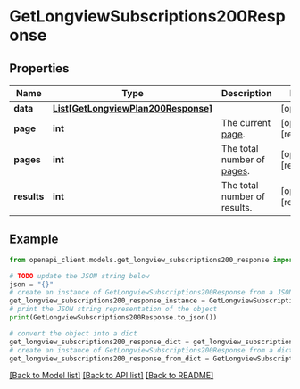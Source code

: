 # GetLongviewSubscriptions200Response


## Properties

Name | Type | Description | Notes
------------ | ------------- | ------------- | -------------
**data** | [**List[GetLongviewPlan200Response]**](GetLongviewPlan200Response.md) |  | [optional] 
**page** | **int** | The current [page](https://techdocs.akamai.com/linode-api/reference/pagination). | [optional] [readonly] 
**pages** | **int** | The total number of [pages](https://techdocs.akamai.com/linode-api/reference/pagination). | [optional] [readonly] 
**results** | **int** | The total number of results. | [optional] [readonly] 

## Example

```python
from openapi_client.models.get_longview_subscriptions200_response import GetLongviewSubscriptions200Response

# TODO update the JSON string below
json = "{}"
# create an instance of GetLongviewSubscriptions200Response from a JSON string
get_longview_subscriptions200_response_instance = GetLongviewSubscriptions200Response.from_json(json)
# print the JSON string representation of the object
print(GetLongviewSubscriptions200Response.to_json())

# convert the object into a dict
get_longview_subscriptions200_response_dict = get_longview_subscriptions200_response_instance.to_dict()
# create an instance of GetLongviewSubscriptions200Response from a dict
get_longview_subscriptions200_response_from_dict = GetLongviewSubscriptions200Response.from_dict(get_longview_subscriptions200_response_dict)
```
[[Back to Model list]](../README.md#documentation-for-models) [[Back to API list]](../README.md#documentation-for-api-endpoints) [[Back to README]](../README.md)


